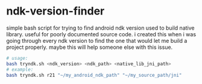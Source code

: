 # ndk-version-finder
simple bash script for trying to find android ndk version used to build native library. useful for poorly documented source code. i created this when i was going through every ndk version to find the one that would let me build a project properly. maybe this will help someone else with this issue.

```bash
# usage:
bash tryndk.sh <ndk_version> <ndk_path> <native_lib_jni_path>
# example:
bash tryndk.sh r21 "~/my_android_ndk_path" "~/my_source_path/jni"
```

